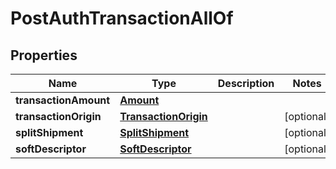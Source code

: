 

# PostAuthTransactionAllOf

## Properties

Name | Type | Description | Notes
------------ | ------------- | ------------- | -------------
**transactionAmount** | [**Amount**](Amount.md) |  | 
**transactionOrigin** | [**TransactionOrigin**](TransactionOrigin.md) |  |  [optional]
**splitShipment** | [**SplitShipment**](SplitShipment.md) |  |  [optional]
**softDescriptor** | [**SoftDescriptor**](SoftDescriptor.md) |  |  [optional]



